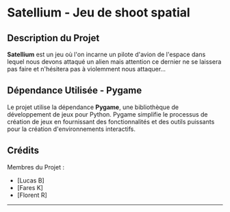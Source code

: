 # Satellium - Jeu de shoot spatial

## Description du Projet

**Satellium** est un jeu où l'on incarne un pilote d'avion de l'espace dans lequel nous devons attaqué un alien mais attention ce dernier ne se laissera pas faire et n'hésitera pas à violemment nous attaquer...

## Dépendance Utilisée - Pygame

Le projet utilise la dépendance **Pygame**, une bibliothèque de développement de jeux pour Python. Pygame simplifie le processus de création de jeux en fournissant des fonctionnalités et des outils puissants pour la création d'environnements interactifs.

## Crédits

Membres du Projet :
- [Lucas B]
- [Fares K]
- [Florent R]

---


